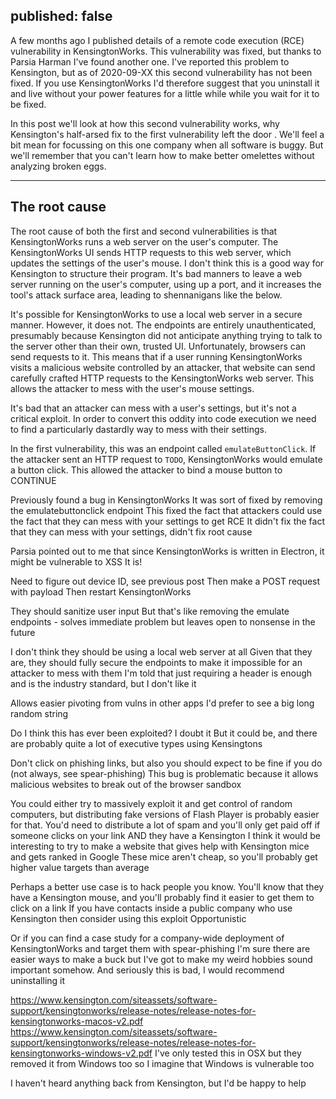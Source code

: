 published: false
---

A few months ago I published details of a remote code execution (RCE) vulnerability in KensingtonWorks. This vulnerability was fixed, but thanks to Parsia Harman I've found another one. I've reported this problem to Kensington, but as of 2020-09-XX this second vulnerability has not been fixed. If you use KensingtonWorks I'd therefore suggest that you uninstall it and live without your power features for a little while while you wait for it to be fixed.

In this post we'll look at how this second vulnerability works, why Kensington's half-arsed fix to the first vulnerability left the door . We'll feel a bit mean for focussing on this one company when all software is buggy. But we'll remember that you can't learn how to make better omelettes without analyzing broken eggs.

-----

## The root cause

The root cause of both the first and second vulnerabilities is that KensingtonWorks runs a web server on the user's computer. The KensingtonWorks UI sends HTTP requests to this web server, which updates the settings of the user's mouse. I don't think this is a good way for Kensington to structure their program. It's bad manners to leave a web server running on the user's computer, using up a port, and it increases the tool's attack surface area, leading to shennanigans like the below.

It's possible for KensingtonWorks to use a local web server in a secure manner. However, it does not. The endpoints are entirely unauthenticated, presumably because Kensington did not anticipate anything trying to talk to the server other than their own, trusted UI. Unfortunately, browsers can send requests to it. This means that if a user running KensingtonWorks visits a malicious website controlled by an attacker, that website can send carefully crafted HTTP requests to the KensingtonWorks web server. This allows the attacker to mess with the user's mouse settings.

It's bad that an attacker can mess with a user's settings, but it's not a critical exploit. In order to convert this oddity into code execution we need to find a particularly dastardly way to mess with their settings.

In the first vulnerability, this was an endpoint called `emulateButtonClick`. If the attacker sent an HTTP request to `TODO`, KensingtonWorks would emulate a button click. This allowed the attacker to bind a mouse button to CONTINUE








Previously found a bug in KensingtonWorks
It was sort of fixed by removing the emulatebuttonclick endpoint
This fixed the fact that attackers could use the fact that they can mess with your settings to get RCE
It didn't fix the fact that they can mess with your settings, didn't fix root cause

Parsia pointed out to me that since KensingtonWorks is written in Electron, it might be vulnerable to XSS
It is!

Need to figure out device ID, see previous post
Then make a POST request with payload
Then restart KensingtonWorks


They should sanitize user input
But that's like removing the emulate endpoints - solves immediate problem but leaves open to nonsense in the future

I don't think they should be using a local web server at all
Given that they are, they should fully secure the endpoints to make it impossible for an attacker to mess with them
I'm told that just requiring a header is enough and is the industry standard, but I don't like it

Allows easier pivoting from vulns in other apps
I'd prefer to see a big long random string



Do I think this has ever been exploited? I doubt it
But it could be, and there are probably quite a lot of executive types using Kensingtons

Don't click on phishing links, but also you should expect to be fine if you do (not always, see spear-phishing)
This bug is problematic because it allows malicious websites to break out of the browser sandbox

You could either try to massively exploit it and get control of random computers, but distributing fake versions of Flash Player is probably easier for that. You'd need to distribute a lot of spam and you'll only get paid off if someone clicks on your link AND they have a Kensington
I think it would be interesting to try to make a website that gives help with Kensington mice and gets ranked in Google
These mice aren't cheap, so you'll probably get higher value targets than average

Perhaps a better use case is to hack people you know. You'll know that they have a Kensington mouse, and you'll probably find it easier to get them to click on a link
If you have contacts inside a public company who use Kensington then consider using this exploit
Opportunistic




Or if you can find a case study for a company-wide deployment of KensingtonWorks and target them with spear-phishing
I'm sure there are easier ways to make a buck but I've got to make my weird hobbies sound important somehow. And seriously this is bad, I would recommend uninstalling it

https://www.kensington.com/siteassets/software-support/kensingtonworks/release-notes/release-notes-for-kensingtonworks-macos-v2.pdf
https://www.kensington.com/siteassets/software-support/kensingtonworks/release-notes/release-notes-for-kensingtonworks-windows-v2.pdf
I've only tested this in OSX but they removed it from Windows too so I imagine that Windows is vulnerable too


I haven't heard anything back from Kensington, but I'd be happy to help
